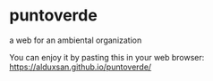 # puntoverde
a web for an ambiental organization

You can enjoy it by pasting this in your web browser: https://alduxsan.github.io/puntoverde/
